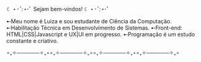 ☾ ⋆*･ﾟ:⋆*･ﾟ   Sejam bem-vindos!   ☾ ⋆*･ﾟ:⋆*･ﾟ

➸Meu nome é Luiza e sou estudante de Ciência da Computação.
➸Habilitação Técnica em Desenvolvimento de Sistemas.
➸Front-end: HTML|CSS|Javascript e UX|UI em progresso.
➸Programação é um estudo constante e criativo.

∘₊✧──────✧₊∘∘₊✧──────✧₊∘∘₊✧──────✧₊∘∘₊✧──────✧₊∘
